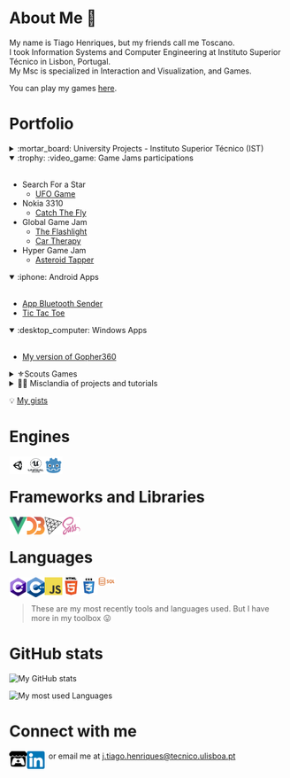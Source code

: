# About Me :wave:

My name is Tiago Henriques, but my friends call me Toscano.\
I took Information Systems and Computer Engineering at Instituto Superior Técnico in Lisbon, Portugal.\
My Msc is specialized in Interaction and Visualization, and Games. 

You can play my games [here][itchio].

# Portfolio

<details>
 <summary> :mortar_board: University Projects - Instituto Superior Técnico (IST) </summary>
 <br>

  <ul>
    <li>
      Degree
      <ul>
        <li>
          <a href="https://github.com/Toscan0/IST-FP" title="Python project">Programming Fundamentals</a>
        </li>
        <li>
          <a href="https://github.com/Toscan0/IST-SO" title="C project">Operating Systems</a>
        </li>
        <li>
          <a href="https://github.com/Toscan0/IST-ES" title="Java project">Software Engineering</a>
        </li>
        <li>
          <a href="https://github.com/Toscan0/IST-SD" title="Java project">Distributed Systems</a>
        </li>
        <li>
          <a href="https://github.com/Toscan0/IST-CG" title="Three.js">Computer Graphics</a>
        </li>
        <li>
          <a href="https://github.com/Toscan0/IST-IA" title="Lisp project">Artificial intelligence</a>
        </li>
        <li>
          <a href="https://github.com/Toscan0/IST-BD" title="SQL project">Database</a>
        </li>
      </ul>
    </li>
    <li>
      Master
      <ul>
        <li> :video_game: Games
          <ul>
            <li>
              <a href="https://github.com/Toscan0/IST-Thesis-FaradayMuseum" title="Serious game for Android with augmented reality in the context of a museum - Unity / C#">Master Thesis</a>
            </li>
            <li>
              <a href="https://github.com/Toscan0/IST-MDJ" title="2D Platformer Game - Unity / C#">Game Development Methodology</a>
            </li>
            <li>
              <a href="https://github.com/Toscan0/IST-DDJ" title="3D Horror/Escape Room/Puzzle Game - Unity / C#">Game Design</a>
            </li>
            <li>
              <a href="https://github.com/Toscan0/IST-CGJ" title="Simple Engine - C++ / OpenGL">Computer Graphics for Games</a>
            </li>
          </ul>
        </li>
      </ul>
      <ul>
        <li> :desktop_computer: Interaction and Visualization
          <ul>
            <li>
              <a href="https://github.com/Toscan0/IST-CVI" title="MATLAB">Interactive Visual Communication</a>
            </li>
            <li>
              <a href="https://github.com/Toscan0/IST-VI" title="Info Vis about Sociopolitical impact at the Oscars - HTML / JS / d3.js / CSS">Information Visualization</a>
            </li>
            <li>
              <a href="https://github.com/Toscan0/IST-RV" title="Virtual reality art gallery - Unity / C#">Virtual Reality</a>
            </li>
            <li>
              <a href="https://github.com/Toscan0/IST-CCU" title="Proof of concept for Porto city metro in virtual reality - Unity / C#">User Centered Design</a>
            </li>
          </ul>
        </li>
      </ul>
    </li>
  </ul>
 
</details>

<details open>
 <summary> :trophy: :video_game: Game Jams participations </summary>
 <br>
 
  <ul>
    <li>
      Search For a Star
      <ul>
        <li>
          <a href="https://github.com/Toscan0/Search-For-A-Star-2021" title="Unity / C#">UFO Game</a>
        </li>
      </ul>
    </li>
    <li>
      Nokia 3310
      <ul>
        <li>
          <a href="https://github.com/Toscan0/Nokia-3310-2021" title="Unity / C#">Catch The Fly</a>
        </li>
      </ul>
    </li>
    <li>
      Global Game Jam
      <ul>
        <li>
          <a href="https://github.com/Toscan0/GGJ2021" title="2nd place @ Tecnico / Belas-Artes  - Unity / C#">The Flashlight</a>
        </li>
        <li>
          <a href="https://github.com/Toscan0/GGJ2020" title="Unity / C#">Car Therapy</a>
        </li>
      </ul>
    </li>
    <li>
      Hyper Game Jam
      <ul>
        <li>
          <a href="https://github.com/Toscan0/Hyper-Game-Jam-2021" title="Unity / C#">Asteroid Tapper</a>
        </li>
      </ul>
    </li>
  </ul>

 </details>

<details open>
 <summary> :iphone: Android Apps </summary>
 <br>
  
  <ul>
    <li>
      <a href="https://github.com/Toscan0/Car_leds" title="Send values to an arduino by Bluetooth or BLE - Unity / C#">App Bluetooth Sender</a>
    </li>
    <li>
      <a href="https://github.com/Toscan0/Tic-Tac-Toe" title="Unity / C#">Tic Tac Toe</a>
    </li>
  </ul>

</details>

<details open>
  <summary> :desktop_computer: Windows Apps </summary>
  <br>

  <ul>
    <li>
      <a href="https://github.com/Toscan0/Gopher360" title="Use your Xbox controller like a pc mouse">My version of Gopher360</a>
    </li>
  </ul>
 
</details>

<details>
  <summary> ⚜️Scouts Games </summary>
  <br>
 
  <ul>
    <li>
      <a href="https://github.com/Toscan0/Image-Bingo" title="Unity / C#">Image Bingo</a>
    </li>
    <li>
      <a href="https://github.com/Toscan0/Siege-of-Mafeking" title="Unity / C#">Mafeking Siege</a>
    </li>
  </ul>

</details>

<details>
  <summary> 👨‍💻 Misclandia of projects and tutorials </summary>
  <br>
 
   <ul>
    <li>
      <a href="https://github.com/Toscan0/Dynamic-List-C" title="Dynamic List in C">Dynamic List in C</a>
    </li>
    <li>
      <a href="https://github.com/Toscan0/Unity-Misc" title="Mix of projects and tutorials in Unity">Unity projects and tutorials</a>
    </li>
    <li>
      <a href="https://github.com/Toscan0/Unreal-Engine-4-misc" title="Mix of projects and tutorials in Unreal">Unreal projects and tutorials</a>
    </li>
    <li>
      <a href="https://github.com/Toscan0/Blender-Misc" title="Mix of projects and tutorials in Blender">Blender projects and tutorials</a>
    </li>
    <li>
      <a href="https://github.com/Toscan0/GameMaker-Misc" title="Mix of projects and tutorials in Game Maker">Game Maker projects and tutorials</a>
    </li>
    <li>
      <a href="https://github.com/Toscan0/Pixel-Art" title="My pixel art">My pixel art</a>
    </li>
  </ul>

 </details> 

:bulb: [My gists](https://gist.github.com/Toscan0)

# Engines

<img align="left" alt="Unity" width="32px" height="32px" 
  src="./icons/Engines/Unity/unity-tab-square-white.png"  title="Unity" />
<img align="left" alt="Unreal" width="32px" height="32px" 
  src="./icons/Engines/UE/Unreal_Engine_Black.png"  title="Unreal" />
<img align="left" alt="Godot" width="32px" height="32px" 
  src="./icons/Engines/Godot/godot_color.png"  title="Godot" />
<br/>

# Frameworks and Libraries

<img align="left" alt="Vue" width="32px"  height="32px" 
  src="./icons/Frameworks/Vue_logo.png" title="Vue" />
<img align="left" alt="D3.js" width="32px"  height="32px" 
  src="./icons/Frameworks/D3JS.svg" title="D3.js"/>
<img align="left" alt="Three.js" width="32px"  height="32px" 
  src="./icons/Frameworks/ThreeJS.png" title="Three.js" />
<img align="left" alt="Sass" width="32px"  height="32px" 
  src="./icons/Frameworks/Sass_logo.png" title="Sass" />
  
<br/>

# Languages

<img align="left" alt="C#" width="32px" src="./icons/Languages/C_Sharp_logo.png" title="C#" />
<img align="left" alt="C++" width="32px" src="./icons/Languages/Cpp_logo.png" title="C++" />
<img align="left" alt="JavaScript" width="32px" src="./icons/Languages/JS_logo.png" title="JavaScript" />
<img align="left" alt="HTML5" width="32px" src="./icons/Languages/HTML5_logo.png" title="HTML5" />
<img align="left" alt="CSS3" width="32px" src="./icons/Languages/CSS_logo.png" title="CSS3" />
<img align="left" alt="SQL" width="32px" src="./icons/Languages/SQL_logo.png" title="SQL" />

<br/>
<br/>

> These are my most recently tools and languages used. But I have more in my toolbox :stuck_out_tongue:

# GitHub stats

![My GitHub stats](https://github-readme-stats.vercel.app/api?username=Toscan0&count_private=true&show_icons=true&theme=radical)

![My most used Languages](https://github-readme-stats.vercel.app/api/top-langs/?username=Toscan0&count_private=true&show_icons=true&theme=radical)

# Connect with me

[<img align="left" alt="Itchio" width="32px" src="./icons/Social/itchio-textless-black.svg" title="Itch.io" />][itchio]
[<img align="left" alt="Linkedin" width="32px" src="./icons/Social/linkedin.png" title="LinkedIn" />][linkedin]
  
&ensp;or email me at j.tiago.henriques@tecnico.ulisboa.pt


[linkedin]: https://www.linkedin.com/in/tiago-henriques-638252132/
[itchio]: https://toscan0.itch.io/
